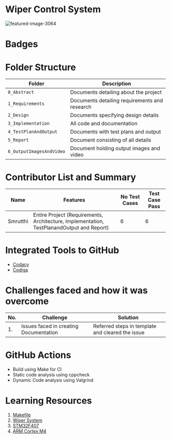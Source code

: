 # Wiper Control System
![featured-image-3064](https://user-images.githubusercontent.com/89585989/168291743-5e139b73-8a04-429d-aa70-e8f64ee73f86.jpg)
# Badges
# Folder Structure
Folder             | Description
-------------------| -----------------------------------------
`0_Abstract`       | Documents detailing about the project
`1_Requirements`   | Documents detailing requirements and research
`2_Design`         | Documents specifying design details
`3_Implementation` | All code and documentation
`4_TestPlanAndOutput`      | Documents with test plans and output
`5_Report`  | Document consisting of all details
`6_OutputImagesAndVideo` | Document holding output images and video
# Contributor List and Summary
Name               |    Features   |No Test Cases|Test Case Pass
---------------------|----------------|----------------|--------------
Smrutthi   | Entire Project (Requirements, Architecture, Implementation, TestPlanandOutput and Report)  | 6 | 6
# Integrated Tools to GitHub
* [Codacy](https://www.codacy.com/)
* [Codiga](https://www.codiga.io/)
# Challenges faced and how it was overcome
| No. | Challenge | Solution
|-----|-----------|--------
|1. | Issues faced in creating Documentation | Referred steps in template and cleared the issue
# GitHub Actions
* Build using Make for CI
* Static code analysis using cppcheck
* Dynamic Code analysis using Valgrind
# Learning Resources
1. [Makefile](https://www3.ntu.edu.sg/home/ehchua/programming/cpp/gcc_make.html#zz-2.1)
2. [Wiper System](https://vatire.com/car-maintenance-tips/the-importance-of-windshield-wipers)
3. [STM32F407](https://www.theengineeringknowledge.com/introduction-to-stm32f407)
4. [ARM Cortex M4](https://www.st.com/content/st_com/en/arm-32-bit-microcontrollers/arm-cortex-m4.html)
